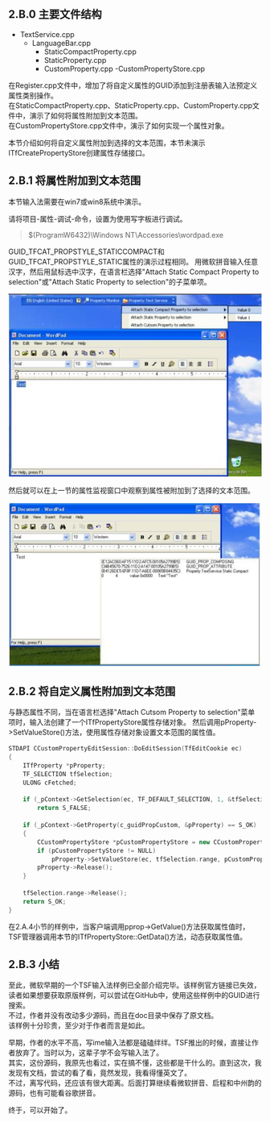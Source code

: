 ## 2.B.0 主要文件结构

- TextService.cpp
  - LanguageBar.cpp
    - StaticCompactProperty.cpp
    - StaticProperty.cpp
    - CustomProperty.cpp
-CustomPropertyStore.cpp

在Register.cpp文件中，增加了将自定义属性的GUID添加到注册表输入法预定义属性类别操作。<br/>
在StaticCompactProperty.cpp、StaticProperty.cpp、CustomProperty.cpp文件中，演示了如何将属性附加到文本范围。<br/>
在CustomPropertyStore.cpp文件中，演示了如何实现一个属性对象。<br/>

本节介绍如何将自定义属性附加到选择的文本范围，本节未演示ITfCreatePropertyStore创建属性存储接口。

## 2.B.1 将属性附加到文本范围

本节输入法需要在win7或win8系统中演示。

请将项目-属性-调试-命令，设置为使用写字板进行调试。

>$(ProgramW6432)\Windows NT\Accessories\wordpad.exe

GUID_TFCAT_PROPSTYLE_STATICCOMPACT和GUID_TFCAT_PROPSTYLE_STATIC属性的演示过程相同。
用微软拼音输入任意汉字，然后用鼠标选中汉字，在语言栏选择"Attach Static Compact Property to selection"或"Attach Static Property to selection"的子菜单项。

![select](doc/PropertyTextService.JPG)

然后就可以在上一节的属性监视窗口中观察到属性被附加到了选择的文本范围。

![select](doc/PropertyMonitor.JPG)

## 2.B.2 将自定义属性附加到文本范围

与静态属性不同，当在语言栏选择"Attach Cutsom Property to selection"菜单项时，输入法创建了一个ITfPropertyStore属性存储对象。
然后调用pProperty->SetValueStore()方法，使用属性存储对象设置文本范围的属性值。

```C++
STDAPI CCustomPropertyEditSession::DoEditSession(TfEditCookie ec)
{
    ITfProperty *pProperty;
    TF_SELECTION tfSelection;
    ULONG cFetched;

    if (_pContext->GetSelection(ec, TF_DEFAULT_SELECTION, 1, &tfSelection, &cFetched) != S_OK || cFetched != 1)
        return S_FALSE;

    if (_pContext->GetProperty(c_guidPropCustom, &pProperty) == S_OK)
    {
        CCustomPropertyStore *pCustomPropertyStore = new CCustomPropertyStore();
        if (pCustomPropertyStore != NULL)
            pProperty->SetValueStore(ec, tfSelection.range, pCustomPropertyStore);
        pProperty->Release();
    }

    tfSelection.range->Release();
    return S_OK;
}
```

在2.A.4小节的样例中，当客户端调用pprop->GetValue()方法获取属性值时，TSF管理器调用本节的ITfPropertyStore::GetData()方法，动态获取属性值。

## 2.B.3 小结

至此，微软早期的一个TSF输入法样例已全部介绍完毕。该样例官方链接已失效，读者如果想要获取原版样例，可以尝试在GitHub中，使用这些样例中的GUID进行搜索。<br/>
不过，作者并没有改动多少源码，而且在doc目录中保存了原文档。<br/>
该样例十分珍贵，至少对于作者而言是如此。

早期，作者的水平不高，写ime输入法都是磕磕绊绊。TSF推出的时候，直接让作者放弃了。当时以为，这辈子学不会写输入法了。<br/>
其实，这份源码，我原先也看过，实在搞不懂，这些都是干什么的。直到这次，我发现有文档，尝试的看了看，竟然发现，我看得懂英文了。<br/>
不过，离写代码，还应该有很大距离。后面打算继续看微软拼音、启程和中州韵的源码，也有可能看谷歌拼音。

终于，可以开始了。